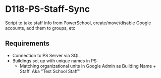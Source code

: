 # D118-PS-Staff-Sync

Script to take staff info from PowerSchool, create/move/disable Google accounts, add them to groups, etc

## Requirements

- Connection to PS Server via SQL
- Buildings set up with unique names in PS
  - Matching organizational units in Google Admin as Building Name + Staff. Aka "Test School Staff"  
